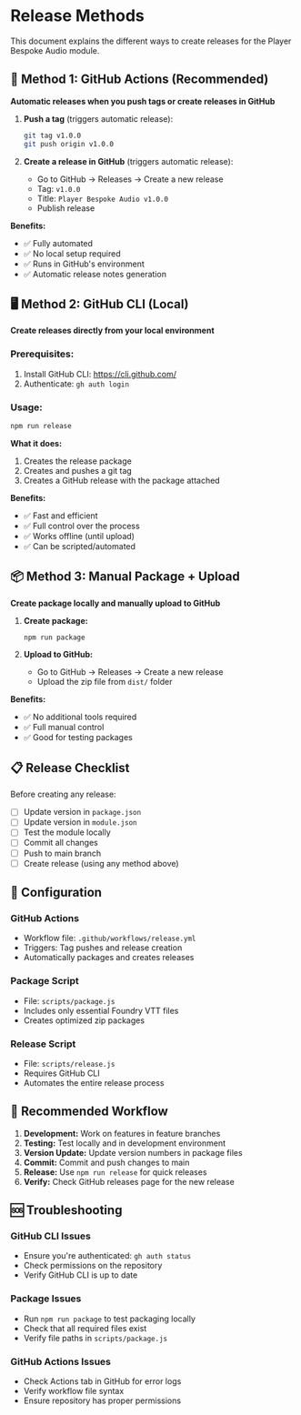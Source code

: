 # Release Methods

This document explains the different ways to create releases for the Player Bespoke Audio module.

## 🚀 Method 1: GitHub Actions (Recommended)

**Automatic releases when you push tags or create releases in GitHub**

1. **Push a tag** (triggers automatic release):

   ```bash
   git tag v1.0.0
   git push origin v1.0.0
   ```

2. **Create a release in GitHub** (triggers automatic release):
   - Go to GitHub → Releases → Create a new release
   - Tag: `v1.0.0`
   - Title: `Player Bespoke Audio v1.0.0`
   - Publish release

**Benefits:**

- ✅ Fully automated
- ✅ No local setup required
- ✅ Runs in GitHub's environment
- ✅ Automatic release notes generation

## 🖥️ Method 2: GitHub CLI (Local)

**Create releases directly from your local environment**

### Prerequisites:

1. Install GitHub CLI: https://cli.github.com/
2. Authenticate: `gh auth login`

### Usage:

```bash
npm run release
```

**What it does:**

1. Creates the release package
2. Creates and pushes a git tag
3. Creates a GitHub release with the package attached

**Benefits:**

- ✅ Fast and efficient
- ✅ Full control over the process
- ✅ Works offline (until upload)
- ✅ Can be scripted/automated

## 📦 Method 3: Manual Package + Upload

**Create package locally and manually upload to GitHub**

1. **Create package:**

   ```bash
   npm run package
   ```

2. **Upload to GitHub:**
   - Go to GitHub → Releases → Create a new release
   - Upload the zip file from `dist/` folder

**Benefits:**

- ✅ No additional tools required
- ✅ Full manual control
- ✅ Good for testing packages

## 📋 Release Checklist

Before creating any release:

- [ ] Update version in `package.json`
- [ ] Update version in `module.json`
- [ ] Test the module locally
- [ ] Commit all changes
- [ ] Push to main branch
- [ ] Create release (using any method above)

## 🔧 Configuration

### GitHub Actions

- Workflow file: `.github/workflows/release.yml`
- Triggers: Tag pushes and release creation
- Automatically packages and creates releases

### Package Script

- File: `scripts/package.js`
- Includes only essential Foundry VTT files
- Creates optimized zip packages

### Release Script

- File: `scripts/release.js`
- Requires GitHub CLI
- Automates the entire release process

## 🎯 Recommended Workflow

1. **Development:** Work on features in feature branches
2. **Testing:** Test locally and in development environment
3. **Version Update:** Update version numbers in package files
4. **Commit:** Commit and push changes to main
5. **Release:** Use `npm run release` for quick releases
6. **Verify:** Check GitHub releases page for the new release

## 🆘 Troubleshooting

### GitHub CLI Issues

- Ensure you're authenticated: `gh auth status`
- Check permissions on the repository
- Verify GitHub CLI is up to date

### Package Issues

- Run `npm run package` to test packaging locally
- Check that all required files exist
- Verify file paths in `scripts/package.js`

### GitHub Actions Issues

- Check Actions tab in GitHub for error logs
- Verify workflow file syntax
- Ensure repository has proper permissions
